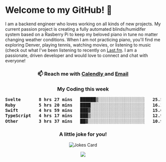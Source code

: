 <h1> Welcome to my GitHub! 👋 </h1>


  I am a backend engineer who loves working on all kinds of new projects. My current passion project is creating a fully automated blinds/humidifer system based on a Rasberry Pi to keep my beloved piano in tune no matter changing weather conditions. When I am not practicing piano, you'll find me exploring Denver, playing tennis, watching movies, or listening to music (check out what I've been listening to recently on [Last.fm](https://www.last.fm/user/mballa000). I am a passionate, driven developer and would love to connect and chat with everyone!

<h3 align = "center"> 📫 Reach me with <a href = "https://calendly.com/msbrandt00/30min"> Calendly </a> and <a href="mailto:msbrandt00@gmail.com">Email</a> 
 </h3>


 
<div align = "center"
[![Anurag's GitHub stats](https://github-readme-stats.vercel.app/api?username=mbrandt00)](https://github.com/anuraghazra/github-readme-stats)
          </div>
<h3 align="center">
  My Coding this week
<!--START_SECTION:waka-->

```txt
Svelte       8 hrs 27 mins   ██████▒░░░░░░░░░░░░░░░░░░   25.57 %
Ruby         5 hrs 20 mins   ████░░░░░░░░░░░░░░░░░░░░░   16.14 %
Swift        4 hrs 59 mins   ███▓░░░░░░░░░░░░░░░░░░░░░   15.09 %
TypeScript   4 hrs 17 mins   ███▒░░░░░░░░░░░░░░░░░░░░░   12.95 %
Other        3 hrs 37 mins   ██▓░░░░░░░░░░░░░░░░░░░░░░   10.95 %
```

<!--END_SECTION:waka-->

### A little joke for you!

![Jokes Card](https://readme-jokes.vercel.app/api?hideBorder)

<a href="https://www.linkedin.com/in/mbrandt00/"><img src="https://img.shields.io/badge/linkedin-%230077B5.svg?&style=for-the-badge&logo=linkedin&logoColor=white" /></a>
